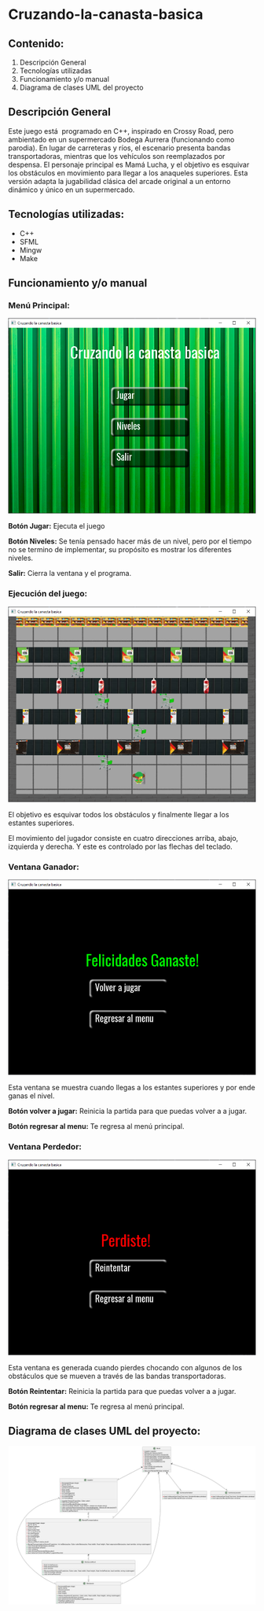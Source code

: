 # Cruzando-la-canasta-basica

## Contenido:
1. Descripción General
2. Tecnologías utilizadas
3. Funcionamiento y/o manual
4. Diagrama de clases UML del proyecto

## Descripción General
Este juego está  programado en C++, inspirado en Crossy Road, pero ambientado en un supermercado Bodega Aurrera (funcionando como parodia). En lugar de carreteras y ríos, el escenario presenta bandas transportadoras, mientras que los vehículos son reemplazados por  despensa. El personaje principal es Mamá Lucha, y el objetivo es esquivar los obstáculos en movimiento para llegar a los anaqueles superiores. Esta versión adapta la jugabilidad clásica del arcade original a un entorno dinámico y único en un supermercado.

## Tecnologías utilizadas:
- C++
- SFML
- Mingw
- Make

## Funcionamiento y/o manual

### Menú Principal:

![Ménu Principal](/assets/images/capturas%20de%20pantalla/menu_principal.PNG)

**Botón Jugar:** Ejecuta el juego

**Botón Niveles:** Se tenía pensado hacer más de un nivel, pero por el tiempo no se termino de implementar, su propósito es mostrar los diferentes niveles.

**Salir:** Cierra la ventana y el programa.

### Ejecución del juego:

![Ejecución del juego](/assets/images/capturas%20de%20pantalla/ejecucion.PNG)

El objetivo es esquivar todos los obstáculos y finalmente llegar a los estantes superiores.

El movimiento del jugador consiste en cuatro direcciones arriba, abajo, izquierda y derecha. Y este es controlado por las flechas del teclado.

### Ventana Ganador:

![Ventana Ganador](/assets/images/capturas%20de%20pantalla/ventana_ganador.PNG)

Esta ventana se muestra cuando llegas a los estantes superiores y por ende ganas el nivel.

**Botón volver a jugar:** Reinicia la partida para que puedas volver a a jugar.

**Botón regresar al menu:** Te regresa al menú principal.

### Ventana Perdedor:

![Ventana Perdedor](/assets/images/capturas%20de%20pantalla/ventana_perdedor.PNG)

Esta ventana es generada cuando pierdes chocando con algunos de los obstáculos que se mueven a través de las bandas transportadoras.

**Botón Reintentar:** Reinicia la partida para que puedas volver a a jugar.

**Botón regresar al menu:** Te regresa al menú principal.

## Diagrama de clases UML del proyecto:

![Diagrama UML](/assets/images/capturas%20de%20pantalla/diagrama_uml.png)